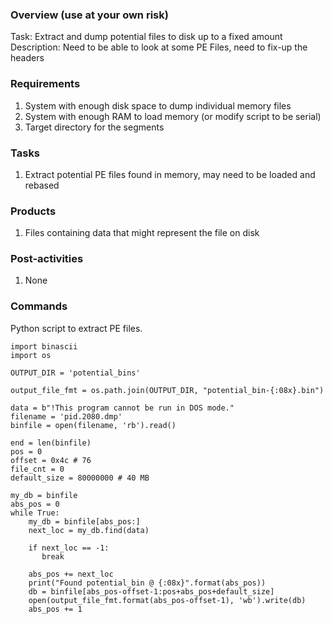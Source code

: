 
### Overview (use at your own risk)

Task: Extract and dump potential files to disk up to a fixed amount
Description: Need to be able to look at some PE Files, need to fix-up the headers

### Requirements
1. System with enough disk space to dump individual memory files
2. System with enough RAM to load memory (or modify script to be serial)
4. Target directory for the segments

### Tasks
1. Extract potential PE files found in memory, may need to be loaded and rebased

### Products
1. Files containing data that might represent the file on disk

### Post-activities
1. None

### Commands

Python script to extract PE files.
```
import binascii
import os

OUTPUT_DIR = 'potential_bins'

output_file_fmt = os.path.join(OUTPUT_DIR, "potential_bin-{:08x}.bin")

data = b"!This program cannot be run in DOS mode."
filename = 'pid.2080.dmp'
binfile = open(filename, 'rb').read()

end = len(binfile)
pos = 0
offset = 0x4c # 76 
file_cnt = 0
default_size = 80000000 # 40 MB

my_db = binfile
abs_pos = 0
while True:
    my_db = binfile[abs_pos:]
    next_loc = my_db.find(data)

    if next_loc == -1:
       break

    abs_pos += next_loc
    print("Found potential_bin @ {:08x}".format(abs_pos))
    db = binfile[abs_pos-offset-1:pos+abs_pos+default_size]
    open(output_file_fmt.format(abs_pos-offset-1), 'wb').write(db)
    abs_pos += 1
```